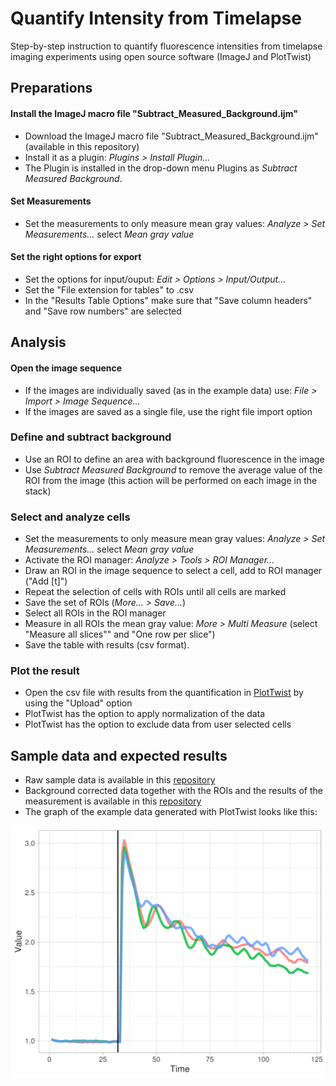# Quantify Intensity from Timelapse

Step-by-step instruction to quantify fluorescence intensities from timelapse imaging experiments using open source software (ImageJ and PlotTwist)


## Preparations

#### Install the ImageJ macro file "Subtract_Measured_Background.ijm"

* Download the ImageJ macro file "Subtract_Measured_Background.ijm" (available in this repository)
* Install it as a plugin: _Plugins > Install Plugin..._
* The Plugin is installed in the drop-down menu Plugins as _Subtract Measured Background_.

#### Set Measurements

* Set the measurements to only measure mean gray values: _Analyze > Set Measurements..._ select _Mean gray value_

#### Set the right options for export
* Set the options for input/ouput: _Edit > Options > Input/Output..._
* Set the "File extension for tables" to .csv
* In the "Results Table Options" make sure that "Save column headers" and "Save row numbers" are selected

## Analysis

#### Open the image sequence
* If the images are individually saved (as in the example data) use: _File > Import > Image Sequence..._
* If the images are saved as a single file, use the right file import option

### Define and subtract background
* Use an ROI to define an area with background fluorescence in the image
* Use _Subtract Measured Background_ to remove the average value of the ROI from the image (this action will be performed on each image in the stack)

### Select and analyze cells

* Set the measurements to only measure mean gray values: _Analyze > Set Measurements..._ select _Mean gray value_
* Activate the ROI manager: _Analyze > Tools > ROI Manager..._
* Draw an ROI in the image sequence to select a cell, add to ROI manager ("Add [t]")
* Repeat the selection of cells with ROIs until all cells are marked
* Save the set of ROIs (_More... > Save..._)
* Select all ROIs in the ROI manager
* Measure in all ROIs the mean gray value: _More > Multi Measure_ (select "Measure all slices"" and "One row per slice")
* Save the table with results (csv format).

### Plot the result

* Open the csv file with results from the quantification in [PlotTwist](https://huygens.science.uva.nl/PlotTwist/) by using the "Upload" option
* PlotTwist has the option to apply normalization of the data
* PlotTwist has the option to exclude data from user selected cells

## Sample data and expected results
* Raw sample data is available in this [repository](https://github.com/JoachimGoedhart/Quantify-Intensity-from-Timelapse/tree/master/Example-data_raw)
* Background corrected data together with the ROIs and the results of the measurement is available in this [repository](https://github.com/JoachimGoedhart/Quantify-Intensity-from-Timelapse/tree/master/Example-data_processed)
* The graph of the example data generated with PlotTwist looks like this:


![alt text](https://github.com/JoachimGoedhart/Quantify-Intensity-from-Timelapse/blob/master/Example-data_processed/PlotTwist-results.png "Output")








